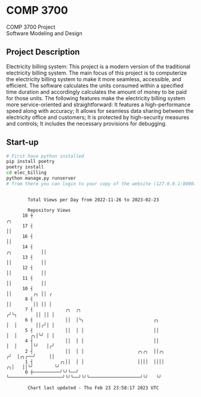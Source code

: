 # COMP 3700
COMP 3700 Project  
Software Modeling and Design
## Project Description
Electricity billing system: This project is a modern version of the traditional electricity billing system. The main focus of this project is to computerize the electricity billing system to make it more seamless, accessible, and efficient. The software calculates the units consumed within a specified time duration and accordingly calculates the amount of money to be paid for those units. The following features make the electricity billing system more service-oriented and straightforward: It features a high-performance speed along with accuracy; It allows for seamless data sharing between the electricity office and customers; It is protected by high-security measures and controls; It includes the necessary provisions for debugging.

## Start-up
```bash
# First have python installed
pip install poetry
poetry install
cd elec_billing
python manage.py runserver
# from there you can login to your copy of the website (127.0.0.1:8000), default creds are admin/admin
```

```

        Total Views per Day from 2022-11-26 to 2023-02-23

        Repository Views
      18 ┼                                                                                     ╭╮
      17 ┤                                                                                     ││
      16 ┤                                                                                     ││
      14 ┤                                                                        ╭╮           ││
      13 ┤                                                                        ││           ││
      12 ┤                                                                        ││           ││
      11 ┤                                                                        ││           ││
      10 ┤                                                                        ││        ╭╮ ││ ╭
       8 ┤                                                                        ││        ││ ││ │
       7 ┤            ╭╮  ╭╮                                                     ╭╯╰╮       ││ ││ │
       6 ┤            ││  │╰╮                          ╭╮                        │  │       ││╭╯│ │
       5 ┤            ││  │ │                          ││                        │  │     ╭╮│╰╯ │ │
       4 ┤            ││  │ │                          ││                        │  │     │╰╯   │╭╯
       2 ┤            ││  │ │                    ╭╮╭╮  ││╭╮                     ╭╯  │╭╮╭──╯     ││
       1 ┤          ╭╮││  │ │                    ││││  ││││                   ╭╮│   ││╰╯        ╰╯
       0 ┼──────────╯╰╯╰──╯ ╰────────────────────╯╰╯╰──╯╰╯╰───────────────────╯╰╯   ╰╯

        Chart last updated - Thu Feb 23 23:58:17 2023 UTC
        
```
